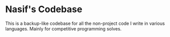 # Nasif's Codebase
This is a backup-like codebase for all the non-project code I write in various languages. Mainly for competitive programming solves. 
